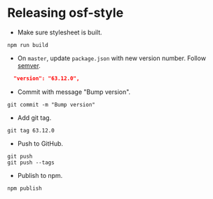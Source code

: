 # Releasing osf-style

* Make sure stylesheet is built.

```
npm run build
```

* On `master`, update `package.json` with new version number. Follow [semver](http://semver.org/).

```json
  "version": "63.12.0",
```

* Commit with message "Bump version".

```
git commit -m "Bump version"
```

* Add git tag.

```
git tag 63.12.0
```


* Push to GitHub.

```
git push
git push --tags
```

* Publish to npm.

```
npm publish
```
